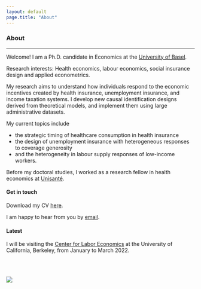 ```yaml
---
layout: default
page.title: "About"
--- 
```


### About

*** 

Welcome! I am a Ph.D. candidate in Economics at the [University of Basel](https://wwz.unibas.ch/en/). 

Research interests: Health economics, labour economics, social insurance design and applied econometrics.

My research aims to understand how individuals respond to the economic incentives created by health insurance, unemployment insurance, and income taxation systems. 
I develop new causal identification designs derived from theoretical models, and implement them using large administrative datasets. 

My current topics include 
- the strategic timing of healthcare consumption in health insurance
- the design of unemployment insurance with heterogeneous responses to coverage generosity
- and the heterogeneity in labour supply responses of low-income workers. 


Before my doctoral studies, I worked as a research fellow in health economics at [Unisanté](https://www.unisante.ch/fr). 


#### Get in touch 


Download my CV [here](docs/Zabrodina_CV_Nov2021.pdf). 

I am happy to hear from you by [email](mailto:vera.zabrodina@unibas.ch). 


#### Latest 

I will be visiting the [Center for Labor Economics](http://cle.berkeley.edu/) at the University of California, Berkeley, from January to March 2022. 

<br />
<br />

![](docs/VeraZabrodina.JPG)